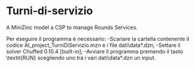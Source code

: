 # Turni-di-servizio
A MiniZinc model a CSP to manage Rounds Services.

Per eseguire il programma è necessario:
  -Scariare la cartella contenente il codice AI_project_TurniDiServizio.mzn e i file dati\data*.dzn;
  -Settare il solver Chuffed 0.10.4 [built-in];
  -Avviare il programma premendo il tasto \textit{RUN} scegliendo uno tra i vari dati\data*.dzn un input.
